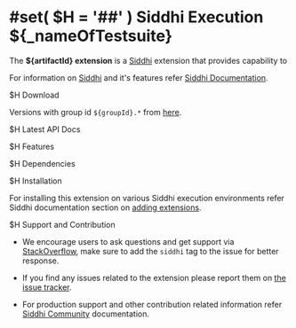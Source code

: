 ﻿#set( $H = '##' )
Siddhi Execution ${_nameOfTestsuite}
======================================

The **${artifactId} extension** is a <a target="_blank" href="https://siddhi.io/">Siddhi</a> extension that provides capability to 

For information on <a target="_blank" href="https://siddhi.io/">Siddhi</a> and it's features refer <a target="_blank" href="https://siddhi.io/redirect/docs.html">Siddhi Documentation</a>. 

$H Download

Versions with group id `${groupId}.*` from <a target="_blank" href="https://mvnrepository.com/artifact/${package}/${artifactId}/">here</a>.
   
$H Latest API Docs
    
$H Features
    
$H Dependencies 
   
$H Installation
   
For installing this extension on various Siddhi execution environments refer Siddhi documentation section on <a target="_blank" href="https://siddhi.io/redirect/add-extensions.html">adding extensions</a>.
   
$H Support and Contribution
   
* We encourage users to ask questions and get support via <a target="_blank" href="https://stackoverflow.com/questions/tagged/siddhi">StackOverflow</a>, make sure to add the `siddhi` tag to the issue for better response.

* If you find any issues related to the extension please report them on <a target="_blank" href="https://github.com/siddhi-io/${artifactId}/issues">the issue tracker</a>.

* For production support and other contribution related information refer <a target="_blank" href="https://siddhi.io/community/">Siddhi Community</a> documentation.